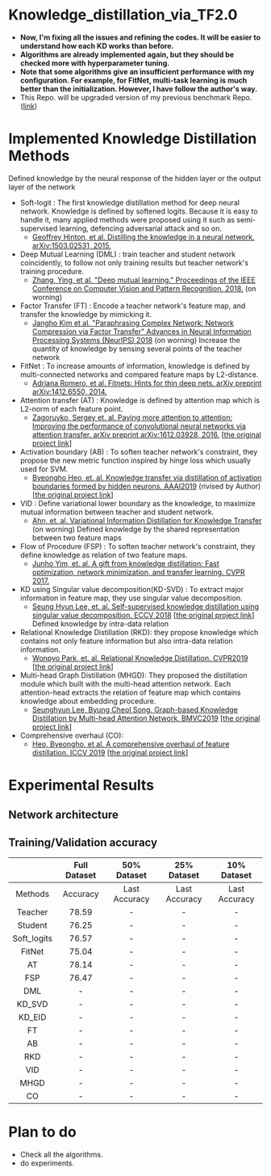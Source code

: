 # Knowledge_distillation_via_TF2.0
- **Now, I'm fixing all the issues and refining the codes. It will be easier to understand how each KD works than before.**
- **Algorithms are already implemented again, but they should be checked more with hyperparameter tuning.**
- **Note that some algorithms give an insufficient performance with my configuration. For example, for FitNet, multi-task learning is much better than the initialization. However, I have follow the author's way.**
- This Repo. will be upgraded version of my previous benchmark Repo. ([link](https://github.com/sseung0703/KD_methods_with_TF))
  
# Implemented Knowledge Distillation Methods
Defined knowledge by the neural response of the hidden layer or the output layer of the network
- Soft-logit : The first knowledge distillation method for deep neural network. Knowledge is defined by softened logits. Because it is easy to handle it, many applied methods were proposed using it such as semi-supervised learning, defencing adversarial attack and so on.
  - [Geoffrey Hinton, et al. Distilling the knowledge in a neural network. arXiv:1503.02531, 2015.](https://arxiv.org/abs/1503.02531)
- Deep Mutual Learning (DML) : train teacher and student network coincidently, to follow not only training results but teacher network's training procedure.
  - [Zhang, Ying, et al. "Deep mutual learning." Proceedings of the IEEE Conference on Computer Vision and Pattern Recognition. 2018.](http://openaccess.thecvf.com/content_cvpr_2018/html/Zhang_Deep_Mutual_Learning_CVPR_2018_paper.html) (on worning)
- Factor Transfer (FT) : Encode a teacher network's feature map, and transfer the knowledge by mimicking it.
  - [Jangho Kim et al. "Paraphrasing Complex Network: Network Compression via Factor Transfer" Advances in Neural Information Processing Systems (NeurIPS) 2018](https://papers.nips.cc/paper/7541-paraphrasing-complex-network-network-compression-via-factor-transfer) (on worning)
Increase the quantity of knowledge by sensing several points of the teacher network
- FitNet : To increase amounts of information, knowledge is defined by multi-connected networks and compared feature maps by L2-distance.
  - [Adriana Romero, et al. Fitnets: Hints for thin deep nets. arXiv preprint arXiv:1412.6550, 2014.](https://arxiv.org/abs/1412.6550)
- Attention transfer (AT) : Knowledge is defined by attention map which is L2-norm of each feature point.
  - [Zagoruyko, Sergey et. al. Paying more attention to attention: Improving the performance of convolutional neural networks via attention transfer. arXiv preprint arXiv:1612.03928, 2016.](https://arxiv.org/pdf/1612.03928.pdf) [[the original project link](https://github.com/szagoruyko/attention-transfer)]
- Activation boundary (AB) : To soften teacher network's constraint, they propose the new metric function inspired by hinge loss which usually used for SVM.
  - [Byeongho Heo, et. al. Knowledge transfer via distillation of activation boundaries formed by hidden neurons. AAAI2019](https://arxiv.org/abs/1811.03233) (rivised by Author) [[the original project link](https://github.com/bhheo/AB_distillation)]
- VID : Define variational lower boundary as the knowledge, to maximize mutual information between teacher and student network. 
  - [Ahn, et. al. Variational Information Distillation for Knowledge Transfer](http://openaccess.thecvf.com/content_CVPR_2019/papers/Ahn_Variational_Information_Distillation_for_Knowledge_Transfer_CVPR_2019_paper.pdf) (on worning)
Defined knowledge by the shared representation between two feature maps
- Flow of Procedure (FSP) : To soften teacher network's constraint, they define knowledge as relation of two feature maps.
  - [Junho Yim, et. al. A gift from knowledge distillation:
Fast optimization, network minimization, and transfer learning. CVPR 2017.](http://openaccess.thecvf.com/content_cvpr_2017/html/Yim_A_Gift_From_CVPR_2017_paper.html)
- KD using Singular value decomposition(KD-SVD) : To extract major information in feature map, they use singular value decomposition.
  - [Seung Hyun Lee, et. al. Self-supervised knowledge distillation using singular value decomposition. ECCV 2018](http://openaccess.thecvf.com/content_ECCV_2018/html/SEUNG_HYUN_LEE_Self-supervised_Knowledge_Distillation_ECCV_2018_paper.html) [[the original project link](https://github.com/sseung0703/SSKD_SVD)]
Defined knowledge by intra-data relation
- Relational Knowledge Distillation (RKD): they propose knowledge which contains not only feature information but also intra-data relation information.
  - [Wonpyo Park, et. al. Relational Knowledge Distillation. CVPR2019](https://arxiv.org/abs/1904.05068?context=cs.LG) [[the original project link](https://github.com/lenscloth/RKD)]
- Multi-head Graph Distillation (MHGD): They proposed the distillation module which built with the multi-head attention network. 
Each attention-head extracts the relation of feature map which contains knowledge about embedding procedure.
  - [Seunghyun Lee, Byung Cheol Song. Graph-based Knowledge Distillation by Multi-head Attention Network. BMVC2019](https://arxiv.org/abs/1907.02226) [[the original project link](https://github.com/sseung0703/MHGD)]
- Comprehensive overhaul (CO): 
  - [Heo, Byeongho, et al. A comprehensive overhaul of feature distillation. ICCV 2019](https://openaccess.thecvf.com/content_ICCV_2019/html/Heo_A_Comprehensive_Overhaul_of_Feature_Distillation_ICCV_2019_paper.html) [[the original project link](https://github.com/clovaai/overhaul-distillation/)]

# Experimental Results

## Network architecture

## Training/Validation accuracy

|             |  Full Dataset |  50% Dataset  |  25% Dataset  |  10% Dataset  |
|:-----------:|:-------------:|:-------------:|:-------------:|:-------------:|
|   Methods   | Accuracy | Last Accuracy | Last Accuracy | Last Accuracy |
|   Teacher   |    78.59 |       -       |       -       |       -       |
|   Student   |    76.25 |       -       |       -       |       -       |
| Soft_logits |    76.57 |       -       |       -       |       -       |
|   FitNet    |    75.04 |       -       |       -       |       -       |
|      AT     |    78.14 |       -       |       -       |       -       |
|     FSP     |    76.47 |       -       |       -       |       -       |
|     DML     |        - |       -       |       -       |       -       |
|    KD_SVD   |        - |       -       |       -       |       -       |
|    KD_EID   |        - |       -       |       -       |       -       |
|      FT     |        - |       -       |       -       |       -       |
|      AB     |        - |       -       |       -       |       -       |
|     RKD     |        - |       -       |       -       |       -       |
|     VID     |        - |       -       |       -       |       -       |
|     MHGD    |        - |       -       |       -       |       -       |
|      CO     |        - |       -       |       -       |       -       |

# Plan to do
- Check all the algorithms.
- do experiments.

